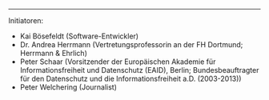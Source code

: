 ---
Initiatoren:

   * Kai Bösefeldt (Software-Entwickler)
   * Dr. Andrea Herrmann (Vertretungsprofessorin an der FH Dortmund; Herrmann & Ehrlich)
   * Peter Schaar (Vorsitzender der Europäischen Akademie für Informationsfreiheit und Datenschutz (EAID), Berlin; Bundesbeauftragter für den Datenschutz und die Informationsfreiheit a.D. (2003-2013))
   * Peter Welchering (Journalist)
